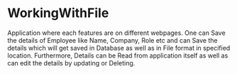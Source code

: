 # WorkingWithFile
Application where each features are on different webpages. One can Save the details of Employee like Name, Company, Role etc and can Save the details which will get saved in Database as well as in File format in specified location. Furthermore, Details can be Read from application itself as well as can edit the details by updating or Deleting. 

